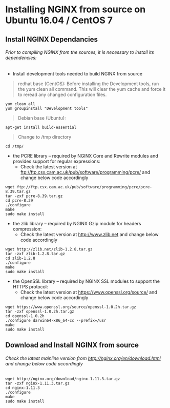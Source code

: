 # Installing NGINX from source on Ubuntu 16.04 / CentOS 7

## Install NGINX Dependancies

###### Prior to compiling NGINX from the sources, it is necessary to install its dependencies:

- Install development tools needed to build NGINX from source

> redhat base (CentOS):
> Before installing the Development tools, run the yum clean all command. This will clear the yum cache and force it to reread any changed configuration files.
```
yum clean all
yum groupinstall "Development tools"
```

> Debian base (Ubuntu):
```
apt-get install build-essential
```

> Change to /tmp directory
```
cd /tmp/
```

- the PCRE library – required by NGINX Core and Rewrite modules and provides support for regular expressions:
  - Check the latest version at ftp://ftp.csx.cam.ac.uk/pub/software/programming/pcre/ and change below code accordingly
```
wget ftp://ftp.csx.cam.ac.uk/pub/software/programming/pcre/pcre-8.39.tar.gz
tar -zxf pcre-8.39.tar.gz
cd pcre-8.39
./configure
make
sudo make install
```
- the zlib library – required by NGINX Gzip module for headers compression:
  - Check the latest version at http://www.zlib.net and change below code accordingly
```
wget http://zlib.net/zlib-1.2.8.tar.gz
tar -zxf zlib-1.2.8.tar.gz
cd zlib-1.2.8
./configure
make
sudo make install
```

- the OpenSSL library – required by NGINX SSL modules to support the HTTPS protocol:
  - Check the latest version at https://www.openssl.org/source/ and change below code accordingly
```
wget https://www.openssl.org/source/openssl-1.0.2h.tar.gz
tar -zxf openssl-1.0.2h.tar.gz
cd openssl-1.0.2h
./configure darwin64-x86_64-cc --prefix=/usr
make
sudo make install
```

## Download and Install NGINX from source

###### Check the latest mainline version from http://nginx.org/en/download.html and change below code accordingly
```
wget http://nginx.org/download/nginx-1.11.3.tar.gz
tar -zxf nginx-1.11.3.tar.gz
cd nginx-1.11.3
./configure
make
sudo make install

```

